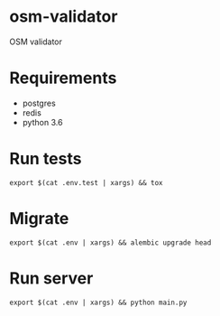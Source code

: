 # osm-validator
OSM validator

# Requirements
- postgres
- redis
- python 3.6

# Run tests

    export $(cat .env.test | xargs) && tox

# Migrate

    export $(cat .env | xargs) && alembic upgrade head

# Run server

    export $(cat .env | xargs) && python main.py
